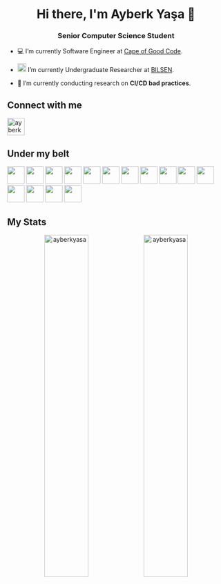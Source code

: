 <h1 align="center">Hi there, I'm Ayberk Yaşa 👋</h1>
<h3 align="center">Senior Computer Science Student</h3>

- 💻 I’m currently Software Engineer at [Cape of Good Code](https://capeofgoodcode.com/).

- <img src="https://bilsen.cs.bilkent.edu.tr/img/bilsen-logo-circled.png" style="width:20px;"> I’m currently Undergraduate Researcher at [BILSEN](https://bilsen.cs.bilkent.edu.tr/).

- 📑 I’m currently conducting research on **CI/CD bad practices**.


## Connect with me
<p align="left">
  <a href="https://linkedin.com/in/ayberkyasa" target="blank"><img align="center" src="https://cdn.jsdelivr.net/gh/devicons/devicon/icons/linkedin/linkedin-original.svg" alt="ayberkyasa" width="40" /></a>
</p>

## Under my belt
<p align="left">
  <img src="https://cdn.jsdelivr.net/gh/devicons/devicon/icons/java/java-original.svg" width="40"/>
  <img src="https://cdn.jsdelivr.net/gh/devicons/devicon/icons/python/python-original.svg" width="40"/>
  <img src="https://cdn.jsdelivr.net/gh/devicons/devicon/icons/javascript/javascript-plain.svg" width="40"/>
  <img src="https://cdn.jsdelivr.net/gh/devicons/devicon/icons/typescript/typescript-plain.svg" width="40"/>
  <img src="https://cdn.jsdelivr.net/gh/devicons/devicon/icons/spring/spring-original.svg" width="40"/>
  <img src="https://cdn.jsdelivr.net/gh/devicons/devicon/icons/django/django-plain.svg" width="40"/>
  <img src="https://cdn.jsdelivr.net/gh/devicons/devicon/icons/flask/flask-original.svg" width="40"/>
  <img src="https://cdn.jsdelivr.net/gh/devicons/devicon/icons/vuejs/vuejs-original.svg" width="40"/>
  <img src="https://cdn.jsdelivr.net/gh/devicons/devicon/icons/vuetify/vuetify-original.svg" width="40"/>
  <img src="https://cdn.jsdelivr.net/gh/devicons/devicon/icons/angularjs/angularjs-original.svg" width="40"/>
  <img src="https://cdn.jsdelivr.net/gh/devicons/devicon/icons/docker/docker-plain.svg" width="40"/>
  <img src="https://cdn.jsdelivr.net/gh/devicons/devicon/icons/mysql/mysql-original-wordmark.svg" width="40"/>
  <img src="https://cdn.jsdelivr.net/gh/devicons/devicon/icons/postgresql/postgresql-original-wordmark.svg" width="40"/>
  <img src="https://cdn.jsdelivr.net/gh/devicons/devicon/icons/oracle/oracle-original.svg" width="40"/>
  <img src="https://cdn.jsdelivr.net/gh/devicons/devicon/icons/mongodb/mongodb-original-wordmark.svg" width="40"/>
</p>

## My Stats
<p align="center">
  <img width="45%" src="https://github-readme-stats.vercel.app/api?username=ayberkyasa&count_private=true&show_icons=true&theme=gotham" alt="ayberkyasa" />
  <img width="45%" src="https://github-readme-streak-stats.herokuapp.com/?user=ayberkyasa&theme=gotham" alt="ayberkyasa" />
</p>
